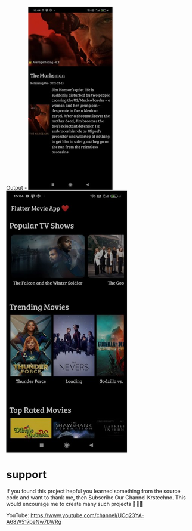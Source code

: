 Output - 
![](assets/1-min.jpg)
![](assets/2-min.jpg)

# support

If you found this project hepful you learned something from the source code and want to thank me, then Subscribe Our Channel Krstechno. This would encourage me to create many such projects 👨🏻‍💻

YouTube: https://www.youtube.com/channel/UCq23YA-A68W517peNw7bWRg